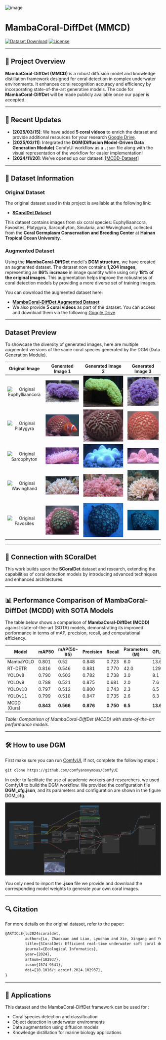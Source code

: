 ![image](https://github.com/user-attachments/assets/3bb760f8-c981-4464-864d-5b23801f5273)

# MambaCoral-DiffDet (MMCD) 

[![Dataset Download](https://img.shields.io/badge/Download-MambaCoral--DiffDet%20Dataset-blue)](https://drive.google.com/file/d/1XZYcADIhvO0XxR-iltXc7dliJzzwv23Y/view?usp=drive_link)
[![License](https://img.shields.io/badge/License-MIT-green.svg)](LICENSE)

---

## 📝 Project Overview
**MambaCoral-DiffDet (MMCD)** is a robust diffusion model and knowledge distillation framework designed for coral detection in complex underwater environments. It enhances coral recognition accuracy and efficiency by incorporating state-of-the-art generative models. The code for **MambaCoral-DiffDet** will be made publicly available once our paper is accepted.

---

## 📅 Recent Updates  
- **[2025/03/15]**: We have added **5 coral videos** to enrich the dataset and provide additional resources for your research [Google Drive](https://drive.google.com/file/d/1gGZgNfaqIUClyeygsUnVDogAIwkJLGx9/view?usp=drive_link). 
- **[2025/03/11]**: Integrated the **DGM(Diffusion Model-Driven Data Generation Module)** ComfyUI workflow as a `.json` file along with the visual representation of the workflow for easier implementation!  
- **[2024/11/20]**: We've opened up our dataset! [[MCDD-Dataset]](https://drive.google.com/file/d/1XZYcADIhvO0XxR-iltXc7dliJzzwv23Y/view?usp=drive_link)
---

## 📂 Dataset Information

### Original Dataset
The original dataset used in this project is available at the following link:
- **[SCoralDet Dataset](https://github.com/RDXiaoLu/SCoralDet-Dataset.git)**

This dataset contains images from six coral species: Euphylliaancora, Favosites, Platygyra, Sarcophyton, Sinularia, and Wavinghand, collected from the **Coral Germplasm Conservation and Breeding Center** at **Hainan Tropical Ocean University**.

### Augmented Dataset
Using the **MambaCoral-DiffDet** model's **DGM structure**, we have created an augmented dataset. The dataset now contains **1,204 images**, representing an **86% increase** in image quantity while using only **18% of the original images**. This augmentation helps improve the robustness of coral detection models by providing a more diverse set of training images.

You can download the augmented dataset here:
- **[MambaCoral-DiffDet Augmented Dataset](https://drive.google.com/file/d/1XZYcADIhvO0XxR-iltXc7dliJzzwv23Y/view?usp=drive_link)**
- We also provide **5 coral videos** as part of the dataset. You can access and download them via the following [Google Drive](https://drive.google.com/file/d/1gGZgNfaqIUClyeygsUnVDogAIwkJLGx9/view?usp=drive_link).

---

## Dataset Preview

To showcase the diversity of generated images, here are multiple augmented versions of the same coral species generated by the DGM (Data Generation Module).

| **Original Image**  | **Generated Image 1** | **Generated Image 2** | **Generated Image 3** |
|:-------------------:|:---------------------:|:---------------------:|:---------------------:|
| ![Original Euphylliaancora](https://github.com/RDXiaoLu/SCoralDet-Dataset/blob/main/Data%20Preview/Euphylliaancora.png) | ![Augmented Euphylliaancora](https://github.com/RDXiaoLu/MambaCoral-DiffDet/blob/main/Dataset%20Preview/Generate%20Images/Euphflfiaancora_129.JPG) | ![Augmented Euphylliaancora](https://github.com/RDXiaoLu/MambaCoral-DiffDet/blob/main/Dataset%20Preview/Generate%20Images/Euphflfiaancora_175.JPG) | ![Augmented Euphylliaancora](https://github.com/RDXiaoLu/MambaCoral-DiffDet/blob/main/Dataset%20Preview/Generate%20Images/Euphflfiaancora_126.JPG) |
| ![Original Platygyra](https://github.com/RDXiaoLu/SCoralDet-Dataset/blob/main/Data%20Preview/Platygyra.png) | ![Augmented Platygyra](https://github.com/RDXiaoLu/MambaCoral-DiffDet/blob/main/Dataset%20Preview/Generate%20Images/Platygyra_126.JPG) | ![Augmented Platygyra](https://github.com/RDXiaoLu/MambaCoral-DiffDet/blob/main/Dataset%20Preview/Generate%20Images/Platygyra_109.JPG) | ![Augmented Platygyra](https://github.com/RDXiaoLu/MambaCoral-DiffDet/blob/main/Dataset%20Preview/Generate%20Images/Platygyra_206.JPG) |
| ![Original Sarcophyton](https://github.com/RDXiaoLu/SCoralDet-Dataset/blob/main/Data%20Preview/Sarcophyton.png) | ![Augmented Sarcophyton](https://github.com/RDXiaoLu/MambaCoral-DiffDet/blob/main/Dataset%20Preview/Generate%20Images/Sarcophyton_114.JPG) | ![Augmented Sarcophyton](https://github.com/RDXiaoLu/MambaCoral-DiffDet/blob/main/Dataset%20Preview/Generate%20Images/Sarcophyton_112.JPG) | ![Augmented Sarcophyton](https://github.com/RDXiaoLu/MambaCoral-DiffDet/blob/main/Dataset%20Preview/Generate%20Images/Sarcophyton_117.JPG) |
| ![Original Wavinghand](https://github.com/RDXiaoLu/SCoralDet-Dataset/blob/main/Data%20Preview/Wavinghand.png) | ![Augmented Wavinghand](https://github.com/RDXiaoLu/MambaCoral-DiffDet/blob/main/Dataset%20Preview/Generate%20Images/WavingHand_361.JPG) | ![Augmented Wavinghand](https://github.com/RDXiaoLu/MambaCoral-DiffDet/blob/main/Dataset%20Preview/Generate%20Images/WavingHand_330.JPG) | ![Augmented Wavinghand](https://github.com/RDXiaoLu/MambaCoral-DiffDet/blob/main/Dataset%20Preview/Generate%20Images/WavingHand_170.JPG) |
| ![Original Favosites](https://github.com/RDXiaoLu/SCoralDet-Dataset/blob/main/Data%20Preview/Favosites.png) | ![Augmented Favosites](https://github.com/RDXiaoLu/MambaCoral-DiffDet/blob/main/Dataset%20Preview/Generate%20Images/Favosites_153.JPG) | ![Augmented Favosites](https://github.com/RDXiaoLu/MambaCoral-DiffDet/blob/main/Dataset%20Preview/Generate%20Images/Favosites_133.JPG) | ![Augmented Favosites](https://github.com/RDXiaoLu/MambaCoral-DiffDet/blob/main/Dataset%20Preview/Generate%20Images/Favosites_108.JPG) |

---

## 🔗 Connection with SCoralDet
This work builds upon the **SCoralDet** dataset and research, extending the capabilities of coral detection models by introducing advanced techniques and enhanced architectures.

---

## 📊 Performance Comparison of MambaCoral-DiffDet (MCDD) with SOTA Models

The table below shows a comparison of **MambaCoral-DiffDet (MCDD)** against state-of-the-art (SOTA) models, demonstrating its improved performance in terms of mAP, precision, recall, and computational efficiency.

| **Model**    | **mAP50** | **mAP(50-95)** | **Precision** | **Recall** | **Parameters (M)** | **GFLOPs** |
|--------------|-----------|----------------|---------------|------------|--------------------|------------|
| MambaYOLO    | 0.801     | 0.52          | 0.848         | 0.723      | 6.0               | 13.6       |
| RT-DETR      | 0.816     | 0.546         | 0.881         | 0.770      | 42.0              | 129.6      |
| YOLOv8       | 0.790     | 0.503         | 0.782         | 0.738      | 3.0               | 8.1        |
| YOLOv9       | 0.788     | 0.521         | 0.875         | 0.681      | 2.0               | 7.6        |
| YOLOv10      | 0.797     | 0.512         | 0.800         | 0.743      | 2.3               | 6.5        |
| YOLOv11      | 0.799     | 0.518         | 0.847         | 0.735      | 2.6               | 6.3        |
| MCDD (Ours)  | **0.843** | **0.566**     | **0.876**     | **0.750**  | **6.5**           | **13.6**   |

*Table: Comparison of MambaCoral-DiffDet (MCDD) with state-of-the-art performance models.*

---

## 🛠️ How to use DGM

First make sure you can run [ComfyUI](https://github.com/comfyanonymous/ComfyUI), If not, complete the following steps：
```markdown 
git clone https://github.com/comfyanonymous/ComfyUI
```
In order to facilitate the use of academic workers and researchers, we used ComfyUI to build the DGM workflow. We provided the configuration file **DGM_cfg.json**, and its parameters and configuration are shown in the figure DGM_cfg.

![DGM_cfg](https://github.com/RDXiaoLu/MambaCoral-DiffDet/blob/main/fig/DGM_cfg.png)

You only need to import the **.json** file we provide and download the corresponding model weights to generate your own coral images.



---


## 🔍 Citation 

For more details on the original dataset, refer to the paper:

```markdown 
@ARTICLE{lu2024scoraldet,  
         author={Lu, Zhaoxuan and Liao, Lyuchao and Xie, Xingang and Yuan, Hui},  
         title={SCoralDet: Efficient real-time underwater soft coral detection with YOLO},  
         journal={Ecological Informatics},  
         year={2024},  
         artnum={102937},  
         issn={1574-9541},  
         doi={10.1016/j.ecoinf.2024.102937},  
}  
```


---

## 🎯 Applications
This dataset and the MambaCoral-DiffDet framework can be used for :

- Coral species detection and classification
- Object detection in underwater environments
- Data augmentation using diffusion models
- Knowledge distillation for marine biology applications
